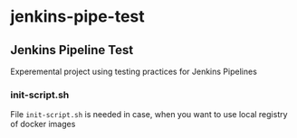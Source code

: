 # jenkins-pipe-test

## Jenkins Pipeline Test

Experemental project using testing practices for Jenkins Pipelines

### init-script.sh

File `init-script.sh` is needed in case, when you want to use local registry of docker images